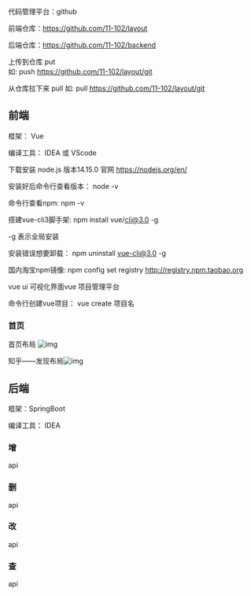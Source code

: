 代码管理平台：github  

前端仓库：https://github.com/11-102/layout

后端仓库：https://github.com/11-102/backend

上传到仓库 put  
如:  push  https://github.com/11-102/layout/git

从仓库拉下来 pull 
如:  pull  https://github.com/11-102/layout/git

## 前端

框架： Vue 

编译工具： IDEA  或 VScode

下载安装 node.js   版本14.15.0    官网 https://nodejs.org/en/

安装好后命令行查看版本：      node -v     

命令行查看npm:              npm  -v

搭建vue-cli3脚手架:     npm install vue/cli@3.0  -g 

-g 表示全局安装  

安装错误想要卸载：  npm uninstall vue-cli@3.0  -g 

国内淘宝npm镜像:   npm config set registry http://registry.npm.taobao.org

vue ui     可视化界面vue 项目管理平台

命令行创建vue项目：         vue  create  项目名

### 首页

首页布局           ![img](https://docimg7.docs.qq.com/image/tLGkT-7BKdyQLN6rcnXm3g?w=989&h=452)            

知乎——发现布局![img](https://docimg7.docs.qq.com/image/pS0n-XKKC2mTtN2digxCTw?w=1110&h=593)                   

## 后端

框架：SpringBoot   

编译工具： IDEA  

### 增

api

### 删

api

### 改

api

### 查

api
